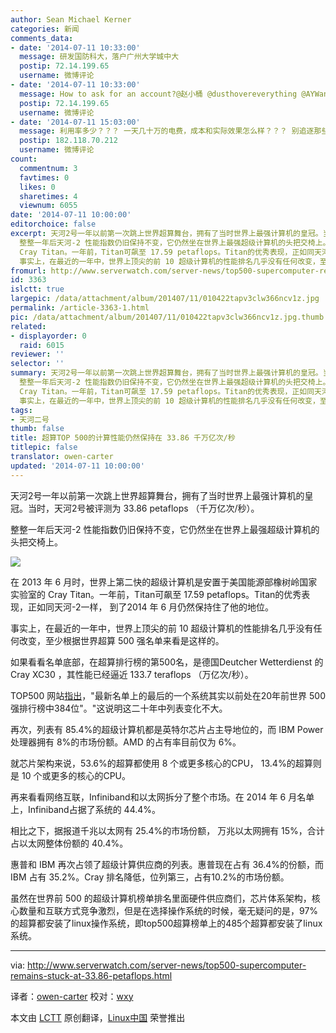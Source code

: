 ```yaml
---
author: Sean Michael Kerner
categories: 新闻
comments_data:
- date: '2014-07-11 10:33:00'
  message: 研发国防科大，落户广州大学城中大
  postip: 72.14.199.65
  username: 微博评论
- date: '2014-07-11 10:33:00'
  message: How to ask for an account?@赵小桶 @dusthovereverything @AYWangMath
  postip: 72.14.199.65
  username: 微博评论
- date: '2014-07-11 15:03:00'
  message: 利用率多少？？？ 一天几十万的电费，成本和实际效果怎么样？？？ 别追逐那些虚名虚利喽
  postip: 182.118.70.212
  username: 微博评论
count:
  commentnum: 3
  favtimes: 0
  likes: 0
  sharetimes: 4
  viewnum: 6055
date: '2014-07-11 10:00:00'
editorchoice: false
excerpt: 天河2号一年以前第一次跳上世界超算舞台，拥有了当时世界上最强计算机的皇冠。当时，天河2号被评测为 33.86 petaflops （千万亿次/秒）。
  整整一年后天河-2 性能指数仍旧保持不变，它仍然坐在世界上最强超级计算机的头把交椅上。  在 2013 年 6 月时，世界上第二快的超级计算机是安置于美国能源部橡树岭国家实验室的
  Cray Titan。一年前，Titan可飙至 17.59 petaflops。Titan的优秀表现，正如同天河-2一样， 到了2014 年 6 月仍然保持住了他的地位。
  事实上，在最近的一年中，世界上顶尖的前 10 超级计算机的性能排名几乎没有任何改变，至
fromurl: http://www.serverwatch.com/server-news/top500-supercomputer-remains-stuck-at-33.86-petaflops.html
id: 3363
islctt: true
largepic: /data/attachment/album/201407/11/010422tapv3clw366ncv1z.jpg
permalink: /article-3363-1.html
pic: /data/attachment/album/201407/11/010422tapv3clw366ncv1z.jpg.thumb.jpg
related:
- displayorder: 0
  raid: 6015
reviewer: ''
selector: ''
summary: 天河2号一年以前第一次跳上世界超算舞台，拥有了当时世界上最强计算机的皇冠。当时，天河2号被评测为 33.86 petaflops （千万亿次/秒）。
  整整一年后天河-2 性能指数仍旧保持不变，它仍然坐在世界上最强超级计算机的头把交椅上。  在 2013 年 6 月时，世界上第二快的超级计算机是安置于美国能源部橡树岭国家实验室的
  Cray Titan。一年前，Titan可飙至 17.59 petaflops。Titan的优秀表现，正如同天河-2一样， 到了2014 年 6 月仍然保持住了他的地位。
  事实上，在最近的一年中，世界上顶尖的前 10 超级计算机的性能排名几乎没有任何改变，至
tags:
- 天河二号
thumb: false
title: 超算TOP 500的计算性能仍然保持在 33.86 千万亿次/秒
titlepic: false
translator: owen-carter
updated: '2014-07-11 10:00:00'
---
```


天河2号一年以前第一次跳上世界超算舞台，拥有了当时世界上最强计算机的皇冠。当时，天河2号被评测为 33.86 petaflops （千万亿次/秒）。


整整一年后天河-2 性能指数仍旧保持不变，它仍然坐在世界上最强超级计算机的头把交椅上。


![](/data/attachment/album/201407/11/010422tapv3clw366ncv1z.jpg)


在 2013 年 6 月时，世界上第二快的超级计算机是安置于美国能源部橡树岭国家实验室的 Cray Titan。一年前，Titan可飙至 17.59 petaflops。Titan的优秀表现，正如同天河-2一样， 到了2014 年 6 月仍然保持住了他的地位。


事实上，在最近的一年中，世界上顶尖的前 10 超级计算机的性能排名几乎没有任何改变，至少根据世界超算 500 强名单来看是这样的。


如果看看名单底部，在超算排行榜的第500名，是德国Deutcher Wetterdienst 的Cray XC30 ，其性能已经逼近 133.7 teraflops （万亿次/秒）。


TOP500 网站[指出](http://top500.org/blog/lists/2014/06/press-release/)，"最新名单上的最后的一个系统其实以前处在20年前世界 500 强排行榜中384位"。"这说明这二十年中列表变化不大。


再次，列表有 85.4%的超级计算机都是英特尔芯片占主导地位的，而 IBM Power 处理器拥有 8%的市场份额。AMD 的占有率目前仅为 6%。


就芯片架构来说，53.6%的超算都使用 8 个或更多核心的CPU， 13.4%的超算则是 10 个或更多的核心的CPU。


再来看看网络互联，Infiniband和以太网拆分了整个市场。在 2014 年 6 月名单上，Infiniband占据了系统的 44.4%。


相比之下，据报道千兆以太网有 25.4%的市场份额， 万兆以太网拥有 15%，合计占以太网整体份额的 40.4%。


惠普和 IBM 再次占领了超级计算供应商的列表。惠普现在占有 36.4%的份额，而 IBM 占有 35.2%。Cray 排名降低，位列第三，占有10.2%的市场份额。


虽然在世界前 500 的超级计算机榜单排名里面硬件供应商们，芯片体系架构，核心数量和互联方式竞争激烈，但是在选择操作系统的时候，毫无疑问的是，97%的超算都安装了linux操作系统，即top500超算榜单上的485个超算都安装了linux系统。




---


via: <http://www.serverwatch.com/server-news/top500-supercomputer-remains-stuck-at-33.86-petaflops.html>


译者：[owen-carter](https://github.com/owen-carter) 校对：[wxy](https://github.com/wxy)


本文由 [LCTT](https://github.com/LCTT/TranslateProject) 原创翻译，[Linux中国](http://linux.cn/) 荣誉推出